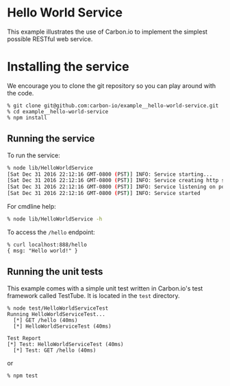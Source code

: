 # Hello World Service

This example illustrates the use of Carbon.io to implement the simplest possible RESTful web service. 

# Installing the service

We encourage you to clone the git repository so you can play around
with the code. 

```
% git clone git@github.com:carbon-io/example__hello-world-service.git
% cd example__hello-world-service
% npm install
```

## Running the service

To run the service:

```sh
% node lib/HelloWorldService
[Sat Dec 31 2016 22:12:16 GMT-0800 (PST)] INFO: Service starting...
[Sat Dec 31 2016 22:12:16 GMT-0800 (PST)] INFO: Service creating http server
[Sat Dec 31 2016 22:12:16 GMT-0800 (PST)] INFO: Service listening on port 8888
[Sat Dec 31 2016 22:12:16 GMT-0800 (PST)] INFO: Service started
```

For cmdline help:

```sh
% node lib/HelloWorldService -h
```

To access the ```/hello``` endpoint:

```
% curl localhost:888/hello
{ msg: "Hello world!" }
```

## Running the unit tests

This example comes with a simple unit test written in Carbon.io's test framework called TestTube. It is located in the ```test``` directory. 

```
% node test/HelloWorldServiceTest
Running HelloWorldServiceTest...
  [*] GET /hello (40ms)
  [*] HelloWorldServiceTest (40ms)

Test Report
[*] Test: HelloWorldServiceTest (40ms)
  [*] Test: GET /hello (40ms)
```

or 

```
% npm test
```

